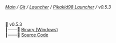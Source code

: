 ###### [Main](https://pikakid98.github.io) / [Git](https://git-pikakid98.github.io) / [Launcher](https://git-pikakid98.github.io/launcher) / [Pikakid98 Launcher](https://git-pikakid98.github.io/launcher/pikakid98-launcher) / v0.5.3
<h1></h1>

📂 v0.5.3
\
┃───📄 [Binary (Windows)](https://github.com/Git-Pikakid98/pikakid98-launcher/releases/download/v0.5.3/Pikakid98.Launcher.exe)
\
┃───📄 [Source Code](https://github.com/Git-Pikakid98/pikakid98-launcher/archive/refs/tags/v0.5.3.zip)
